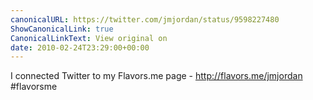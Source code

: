 ```yaml
---
canonicalURL: https://twitter.com/jmjordan/status/9598227480
ShowCanonicalLink: true
CanonicalLinkText: View original on
date: 2010-02-24T23:29:00+00:00
---
```

I connected Twitter to my Flavors.me page - http://flavors.me/jmjordan #flavorsme
